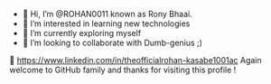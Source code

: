 - 👋 Hi, I’m @ROHAN0011 known as Rony Bhaai.
- 👀 I’m interested in learning new technologies
- 🌱 I’m currently exploring myself
- 💞️ I’m looking to collaborate with Dumb-genius ;)

🔗 https://www.linkedin.com/in/theofficialrohan-kasabe1001ac
Again welcome to GitHub family and thanks for visiting this profile !

<!---
ROHAN0011/ROHAN0011 is a ✨ special ✨ repository because its `README.md` (this file) appears on your GitHub profile.
You can click the Preview link to take a look at your changes.
--->
